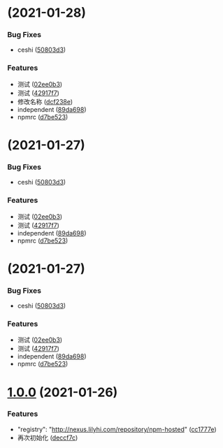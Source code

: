# [](https://github.com/antqi/lerna-demo/compare/v1.0.0...v) (2021-01-28)


### Bug Fixes

* ceshi ([50803d3](https://github.com/antqi/lerna-demo/commit/50803d3dd455739dbfb1e8b82016efadf2b3c38d))


### Features

* 测试 ([02ee0b3](https://github.com/antqi/lerna-demo/commit/02ee0b3f6af33461e8f6d267045da69c31ab0395))
* 测试 ([42917f7](https://github.com/antqi/lerna-demo/commit/42917f72def9189498f330021488d67c07a34926))
* 修改名称 ([dcf238e](https://github.com/antqi/lerna-demo/commit/dcf238ede5662cc9da32ef0b2906736d03d9133d))
* independent ([89da698](https://github.com/antqi/lerna-demo/commit/89da6987c9e2ea0469109a79c80811e504c7e46b))
* npmrc ([d7be523](https://github.com/antqi/lerna-demo/commit/d7be52339e86bbdc42b3fea643bfbab2b5d11ccb))



# [](https://github.com/antqi/lerna-demo/compare/v1.0.0...v) (2021-01-27)


### Bug Fixes

* ceshi ([50803d3](https://github.com/antqi/lerna-demo/commit/50803d3dd455739dbfb1e8b82016efadf2b3c38d))


### Features

* 测试 ([02ee0b3](https://github.com/antqi/lerna-demo/commit/02ee0b3f6af33461e8f6d267045da69c31ab0395))
* 测试 ([42917f7](https://github.com/antqi/lerna-demo/commit/42917f72def9189498f330021488d67c07a34926))
* independent ([89da698](https://github.com/antqi/lerna-demo/commit/89da6987c9e2ea0469109a79c80811e504c7e46b))
* npmrc ([d7be523](https://github.com/antqi/lerna-demo/commit/d7be52339e86bbdc42b3fea643bfbab2b5d11ccb))



# [](https://github.com/antqi/lerna-demo/compare/v1.0.0...v) (2021-01-27)


### Bug Fixes

* ceshi ([50803d3](https://github.com/antqi/lerna-demo/commit/50803d3dd455739dbfb1e8b82016efadf2b3c38d))


### Features

* 测试 ([02ee0b3](https://github.com/antqi/lerna-demo/commit/02ee0b3f6af33461e8f6d267045da69c31ab0395))
* 测试 ([42917f7](https://github.com/antqi/lerna-demo/commit/42917f72def9189498f330021488d67c07a34926))
* independent ([89da698](https://github.com/antqi/lerna-demo/commit/89da6987c9e2ea0469109a79c80811e504c7e46b))
* npmrc ([d7be523](https://github.com/antqi/lerna-demo/commit/d7be52339e86bbdc42b3fea643bfbab2b5d11ccb))



# [1.0.0](https://github.com/antqi/lerna-demo/compare/deccf7ca3299ab14a165ce1230ef13feef413460...v1.0.0) (2021-01-26)


### Features

* "registry": "http://nexus.lilyhi.com/repository/npm-hosted" ([cc1777e](https://github.com/antqi/lerna-demo/commit/cc1777efc1cab8927110080a676d1f23f311a499))
* 再次初始化 ([deccf7c](https://github.com/antqi/lerna-demo/commit/deccf7ca3299ab14a165ce1230ef13feef413460))



